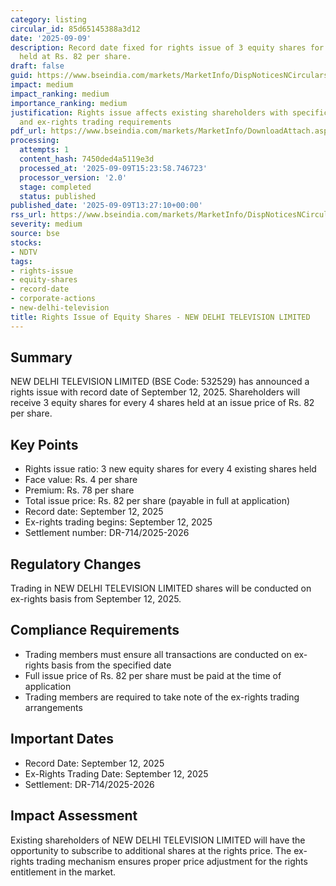 ```yaml
---
category: listing
circular_id: 85d65145388a3d12
date: '2025-09-09'
description: Record date fixed for rights issue of 3 equity shares for every 4 shares
  held at Rs. 82 per share.
draft: false
guid: https://www.bseindia.com/markets/MarketInfo/DispNoticesNCirculars.aspx?Noticeid={087D24DD-3D76-4377-9065-140DB130CC17}&noticeno=20250909-63&dt=09/09/2025&icount=63&totcount=67&flag=0
impact: medium
impact_ranking: medium
importance_ranking: medium
justification: Rights issue affects existing shareholders with specific record date
  and ex-rights trading requirements
pdf_url: https://www.bseindia.com/markets/MarketInfo/DownloadAttach.aspx?id=20250909-63&attachedId=
processing:
  attempts: 1
  content_hash: 7450ded4a5119e3d
  processed_at: '2025-09-09T15:23:58.746723'
  processor_version: '2.0'
  stage: completed
  status: published
published_date: '2025-09-09T13:27:10+00:00'
rss_url: https://www.bseindia.com/markets/MarketInfo/DispNoticesNCirculars.aspx?Noticeid={087D24DD-3D76-4377-9065-140DB130CC17}&noticeno=20250909-63&dt=09/09/2025&icount=63&totcount=67&flag=0
severity: medium
source: bse
stocks:
- NDTV
tags:
- rights-issue
- equity-shares
- record-date
- corporate-actions
- new-delhi-television
title: Rights Issue of Equity Shares - NEW DELHI TELEVISION LIMITED
---
```


## Summary

NEW DELHI TELEVISION LIMITED (BSE Code: 532529) has announced a rights issue with record date of September 12, 2025. Shareholders will receive 3 equity shares for every 4 shares held at an issue price of Rs. 82 per share.

## Key Points

- Rights issue ratio: 3 new equity shares for every 4 existing shares held
- Face value: Rs. 4 per share
- Premium: Rs. 78 per share
- Total issue price: Rs. 82 per share (payable in full at application)
- Record date: September 12, 2025
- Ex-rights trading begins: September 12, 2025
- Settlement number: DR-714/2025-2026

## Regulatory Changes

Trading in NEW DELHI TELEVISION LIMITED shares will be conducted on ex-rights basis from September 12, 2025.

## Compliance Requirements

- Trading members must ensure all transactions are conducted on ex-rights basis from the specified date
- Full issue price of Rs. 82 per share must be paid at the time of application
- Trading members are required to take note of the ex-rights trading arrangements

## Important Dates

- Record Date: September 12, 2025
- Ex-Rights Trading Date: September 12, 2025
- Settlement: DR-714/2025-2026

## Impact Assessment

Existing shareholders of NEW DELHI TELEVISION LIMITED will have the opportunity to subscribe to additional shares at the rights price. The ex-rights trading mechanism ensures proper price adjustment for the rights entitlement in the market.